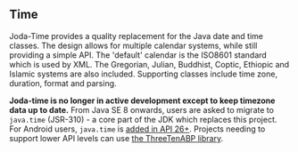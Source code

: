 ## Time

Joda-Time provides a quality replacement for the Java date and time classes. The design allows for multiple calendar systems, while still providing a simple API. The 'default' calendar is the ISO8601 standard which is used by XML. The Gregorian, Julian, Buddhist, Coptic, Ethiopic and Islamic systems are also included. Supporting classes include time zone, duration, format and parsing.

**Joda-time is no longer in active development except to keep timezone data up to date.** From Java SE 8 onwards, users are asked to migrate to `java.time` (JSR-310) - a core part of the JDK which replaces this project. For Android users, `java.time` is [added in API 26+](https://developer.android.com/reference/java/time/package-summary). Projects needing to support lower API levels can use [the ThreeTenABP library](https://github.com/JakeWharton/ThreeTenABP).